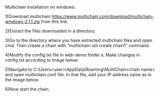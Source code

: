 Multichain installation on windows:

1)Download multichain https://www.multichain.com/download/multichain-windows-2.1.1.zip from this link.

2)Extract the files downloaded in a directory.

3)Go to the directory where you have extracted multichain files and open cmd. Then create a chain with "multichain-util create chain1" command.

4)Modify the config.txt file in web-demo folder
a. Make changes in config.txt according to image below:

5)Navigate to C:\Users\<user>\AppData\Roaming\MultiChain\<chain name> and open multichain.conf file. In that file, add your IP address same as in the image below. 

6)Now start the chain.
